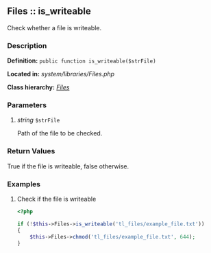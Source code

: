 
Files :: is_writeable
-------------------------------------------

Check whether a file is writeable.


### Description ###

**Definition:** `public function is_writeable($strFile)`

**Located in:** *system/libraries/Files.php*

**Class hierarchy:** *[Files](../Files.md)*


### Parameters ###

1. *string* `$strFile`

	Path of the file to be checked.


### Return Values ###

True if the file is writeable, false otherwise.


### Examples ###

1. Check if the file is writeable

	```php
	<?php

	if (!$this->Files->is_writeable('tl_files/example_file.txt'))
	{
		$this->Files->chmod('tl_files/example_file.txt', 644);
	}
	```


